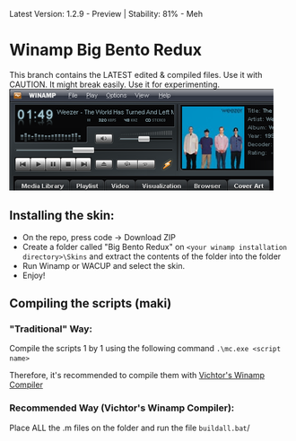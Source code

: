 Latest Version: 1.2.9 - Preview | Stability: 81% - Meh
# Winamp Big Bento Redux
This branch contains the LATEST edited & compiled files. Use it with CAUTION. It might break easily. Use it for experimenting.
<br>![img](screenshot.png)

## Installing the skin:
- On the repo, press code -> Download ZIP
- Create a folder called "Big Bento Redux" on ``<your winamp installation directory>\Skins`` and extract the contents of the folder into the folder
- Run Winamp or WACUP and select the skin.
- Enjoy!
## Compiling the scripts (maki)

### "Traditional" Way:

Compile the scripts 1 by 1 using the following command ``.\mc.exe <script name>``

Therefore, it's recommended to compile them with [Vichtor's Winamp Compiler](https://drive.google.com/file/d/1rejKyZkHaDyFJh-iARvx_QIFQkzMbqO8/view) 
### Recommended Way (Vichtor's Winamp Compiler):
Place ALL the .m files on the folder and run the file ``buildall.bat``/


